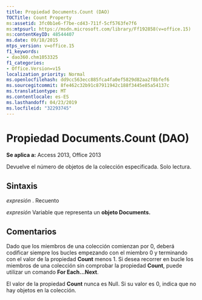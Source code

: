 ```yaml
---
title: Propiedad Documents.Count (DAO)
TOCTitle: Count Property
ms:assetid: 3fc0b1e6-f7be-cd43-711f-5cf5763fe7f6
ms:mtpsurl: https://msdn.microsoft.com/library/Ff192858(v=office.15)
ms:contentKeyID: 48544407
ms.date: 09/18/2015
mtps_version: v=office.15
f1_keywords:
- dao360.chm1053325
f1_categories:
- Office.Version=v15
localization_priority: Normal
ms.openlocfilehash: dd9cc563ecc885fca4fa0ef5829d82aa2f8bfef6
ms.sourcegitcommit: 8fe462c32b91c87911942c188f3445e85a54137c
ms.translationtype: MT
ms.contentlocale: es-ES
ms.lasthandoff: 04/23/2019
ms.locfileid: "32293745"
---
```

# <a name="documentscount-property-dao"></a>Propiedad Documents.Count (DAO)


**Se aplica a:** Access 2013, Office 2013

Devuelve el número de objetos de la colección especificada. Solo lectura.

## <a name="syntax"></a>Sintaxis

*expresión* . Recuento

*expresión* Variable que representa un **objeto Documents.**

## <a name="remarks"></a>Comentarios

Dado que los miembros de una colección comienzan por 0, deberá codificar siempre los bucles empezando con el miembro 0 y terminando con el valor de la propiedad **Count** menos 1. Si desea recorrer en bucle los miembros de una colección sin comprobar la propiedad **Count**, puede utilizar un comando **For Each...Next**.

El valor de la propiedad **Count** nunca es Null. Si su valor es 0, indica que no hay objetos en la colección.


